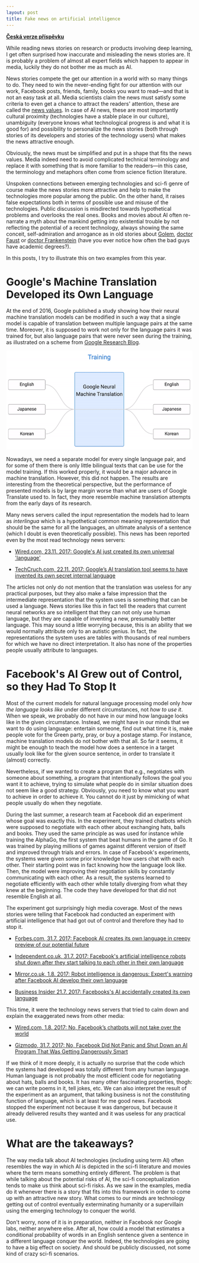 ```yaml
---
layout: post
title: Fake news on artificial intelligence
---
```


__[Česká verze příspěvku](/2017/05/29/Fake-news-o-AI.html)__

While reading news stories on research or products involving deep learning, I
get often surprised how inaccurate and misleading the news stories are. It is
probably a problem of almost all expert fields which happen to appear in media,
luckily they do not bother me as much as AI.

News stories compete the get our attention in a world with so many things to
do. They need to win the never-ending fight for our attention with our work,
Facebook posts, friends, family, books you want to read—and that is not an easy
task at all. Media scientists claim the news must satisfy some criteria to even
get a chance to attract the readers' attention, these are called the [news
values](https://en.wikipedia.org/wiki/News_values). In case of AI news, these
are most importantly cultural proximity (technologies have a stable place in
our culture), unambiguity (everyone knows what technological progress is and
what it is good for) and possibility to personalize the news stories (both
through stories of its developers and stories of the technology users) what
makes the news attractive enough.

Obviously, the news must be simplified and put in a shape that fits the news
values. Media indeed need to avoid complicated technical terminology and
replace it with something that is more familiar to the readers—in this case,
the terminology and metaphors often come from science fiction literature.

Unspoken connections between emerging technologies and sci-fi genre of course
make the news stories more attractive and help to make the technologies more
popular among the public. On the other hand, it raises false expectations both
in terms of possible use and misuse of the technologies. Public discussion is
misdirected towards hypothetical problems and overlooks the real ones. Books
and movies about AI often re-narrate a myth about the mankind getting into
existential trouble by not reflecting the potential of a recent technology,
always showing the same conceit, self-admiration and arrogance as in old
stories about [Golem](https://en.wikipedia.org/wiki/Golem), [doctor
Faust](https://en.wikipedia.org/wiki/Faust) or [doctor
Frankenstein](https://en.wikipedia.org/wiki/Frankenstein) (have you ever notice
how often the bad guys have academic degrees?).

In this posts, I try to illustrate this on two examples from this year.

# Google's Machine Translation Developed its Own Language

At the end of 2016, Google published a study showing how their neural machine
translation models can be modified in such a way that a single model is capable
of translation between multiple language pairs at the same time. Moreover, it
is supposed to work not only for the language pairs it was trained for, but
also language pairs that were never seen during the training, as illustrated on
a scheme from [Google Research
Blog](https://research.googleblog.com/2016/11/zero-shot-translation-with-googles.html).

![Google's Zero-Shot Translation](/assets/google_zero_shot.gif)

Nowadays, we need a separate model for every single language pair, and for some
of them there is only little bilingual texts that can be use for the model
training. If this worked properly, it would be a major advance in machine
translation. However, this did not happen. The results are interesting from the
theoretical perspective, but the performance of presented models is by large
margin worse than what are users of Google Translate used to. In fact, they
more resemble machine translation attempts from the early days of its research.

Many news servers called the input representation the models had to learn as
_interlingua_ which is a hypothetical common meaning representation that should
be the same for all the languages, an ultimate analysis of a sentence (which I
doubt is even theoretically possible). This news has been reported even by the
most read technology news servers:

* [Wired.com, 23.11. 2017: Google's AI just created its own universal
  'language'](http://www.wired.co.uk/article/google-ai-language-create)

* [TechCruch.com, 22.11. 2017: Google’s AI translation tool seems to have
  invented its own secret internal
  language](https://techcrunch.com/2016/11/22/googles-ai-translation-tool-seems-to-have-invented-its-own-secret-internal-language/)

The articles not only do not mention that the translation was useless for any
practical purposes, but they also make a false impression that the intermediate
representation that the system uses is something that can be used a language.
News stories like this in fact tell the readers that current neural networks
are so intelligent that they can not only use human language, but they are
capable of inventing a new, presumably better language. This may sound a little
worrying because, this is an ability that we would normally attribute only to
an autistic genius. In fact, the representations the system uses are tables
with thousands of real numbers for which we have no direct interpretation. It
also has none of the properties people usually attribute to languages.

# Facebook's AI Grew out of Control, so they Had To Stop It

Most of the current models for natural language processing model only _how the
language looks like_ under different circumstances, not _how to use it_. When
we speak, we probably do not have in our mind how language looks like in the
given circumstance. Instead, we might have in our minds that we want to do
using language: entertain someone, find out what time it is, make people vote
for the Green party, pray, or buy a postage stamp. For instance, machine
translation models do not bother with that all. So far it seems, it might be
enough to teach the model how does a sentence in a target usually look like for
the given source sentence, in order to translate it (almost) correctly.

Nevertheless, if we wanted to create a program that e.g., negotiates with
someone about something, a program that intentionally follows the goal you want
it to achieve, trying to simulate what people do in similar situation does not
seem like a good strategy. Obviously, you need to know what you want to achieve
in order to achieve it. You cannot do it just by mimicking of what people
usually do when they negotiate.

During the last summer, a research team at Facebook did an experiment whose
goal was exactly this. In the experiment, they trained chatbots which were
supposed to negotiate with each other about exchanging hats, balls and books.
They used the same principle as was used for instance while training the
AlphaGo, the first system that beat humans in the game of Go. It was trained by
playing millions of games against different version of itself and improved
through trials and errors. In case of Facebook's experiments, the systems were
given some prior knowledge how users chat with each other. Their starting point
was in fact knowing how the language look like. Then, the model were improving
their negotiation skills by constantly communicating with each other. As a
result, the systems learned to negotiate efficiently with each other while
totally diverging from what they knew at the beginning. The code they have
developed for that did not resemble English at all.

The experiment got surprisingly high media coverage. Most of the news stories
were telling that Facebook had conducted an experiment with artificial
intelligence that had got out of control and therefore they had to stop it.

* [Forbes.com, 31.7. 2017: Facebook AI creates its own language in creepy preview of our potential future](https://www.forbes.com/sites/tonybradley/2017/07/31/facebook-ai-creates-its-own-language-in-creepy-preview-of-our-potential-future)

* [Independent.co.uk, 31.7. 2017: Facebook's artificial intelligence robots shut down after they start talking to each other in their own language](http://www.independent.co.uk/life-style/gadgets-and-tech/news/facebook-artificial-intelligence-ai-chatbot-new-language-research-openai-google-a7869706.html)

* [Mirror.co.uk, 1.8. 2017: Robot intelligence is dangerous: Expert's warning after Facebook AI develop their own language](http://www.mirror.co.uk/tech/robot-intelligence-dangerous-experts-warning-10908711)

* [Business Insider 21.7. 2017: Facebooks's AI accidentally created its own language](http://uk.businessinsider.com/facebook-chat-bots-created-their-own-language-2017-6?r=US&IR=T)

This time, it were the technology news servers that tried to calm down and
explain the exaggerated news from other media:

* [Wired.com, 1.8. 2017: No, Facebook’s chatbots will not take over the world](https://www.wired.com/story/facebooks-chatbots-will-not-take-over-the-world/)

* [Gizmodo, 31.7. 2017: No, Facebook Did Not Panic and Shut Down an AI Program That Was Getting Dangerously Smart](https://gizmodo.com/no-facebook-did-not-panic-and-shut-down-an-ai-program-1797414922)

If we think of it more deeply, it is actually no surprise that the code which
the systems had developed was totally different from any human language. Human
language is not probably the most efficient code for negotiating about hats,
balls and books. It has many other fascinating properties, thogh: we can write
poems in it, tell jokes, etc. We can also interpret the result of the
experiment as an argument, that talking business is not the constituting
function of language, which is at least for me good news. Facebook stopped the
experiment not because it was dangerous, but because it already delivered
results they wanted and it was useless for any practical use.

# What are the takeaways?

The way media talk about AI technologies (including using term AI) often
resembles the way in which AI is depicted in the sci-fi literature and movies
where the term means something entirely different. The problem is that while
talking about the potential risks of AI, the sci-fi conceptualization tends to
make us think about sci-fi risks. As we saw in the examples, media do it
whenever there is a story that fits into this framework in order to come up
with an attractive new story. What comes to our minds are technology getting
out of control eventually exterminating humanity or a supervillain using the
emerging technology to conquer the world.

Don't worry, none of it is in preparation, neither in Facebook nor Google labs,
neither anywhere else. After all, how could a model that estimates a
conditional probability of words in an English sentence given a sentence in a
different language conquer the world. Indeed, the technologies are going to
have a big effect on society. And should be publicly discussed, not some kind
of crazy sci-fi scenarios.

